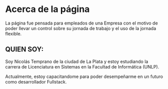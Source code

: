 # Acerca de la página
La página fue pensada para empleados de una Empresa con el motivo de poder llevar un control sobre su jornada de trabajo y el uso de la jornada flexible.


## QUIEN SOY:

Soy Nicolás Temprano de la ciudad de La Plata y estoy estudiando la carrera de Licenciatura en Sistemas en la Facultad de Informática (UNLP).

Actualmente, estoy capacitandome para poder desempeñarme en un futuro como desarrollador Fullstack.